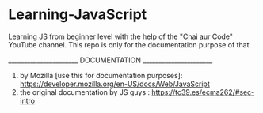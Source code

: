 # Learning-JavaScript
Learning JS from beginner level with the help of the "Chai aur Code" YouTube channel. This repo is only for the documentation purpose of that


______________________ DOCUMENTATION ______________________

1. by Mozilla [use this for documentation purposes]: https://developer.mozilla.org/en-US/docs/Web/JavaScript
2. the original documentation by JS guys : https://tc39.es/ecma262/#sec-intro
